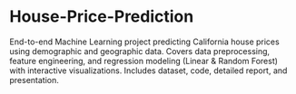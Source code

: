 # House-Price-Prediction
End-to-end Machine Learning project predicting California house prices using demographic and geographic data. Covers data preprocessing, feature engineering, and regression modeling (Linear &amp; Random Forest) with interactive visualizations. Includes dataset, code, detailed report, and presentation.
